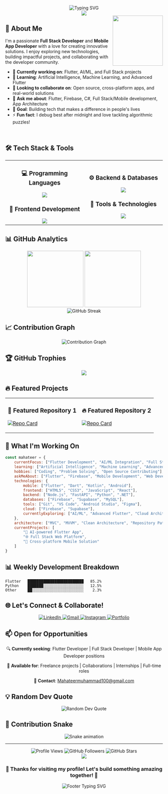 <div align="center">
  <img src="https://readme-typing-svg.herokuapp.com?font=Fira+Code&size=32&duration=4000&pause=1000&color=00D9FF&center=true&vCenter=true&multiline=true&width=800&height=100&lines=Hi+%F0%9F%91%8B+I'm+Mahateer+Muhammad;" alt="Typing SVG" />
</div>

<div align="center">
  <img src="https://capsule-render.vercel.app/api?type=waving&color=gradient&customColorList=6,11,20&height=120&section=header&text=Welcome%20to%20my%20GitHub!&fontSize=40&fontColor=fff&animation=twinkling" />
</div>

<img align="right" height="160" src="https://media.giphy.com/media/v1.Y2lkPTc5MGI3NjExdHV6c2FwZTEyMTQydzhzOTRmZTllZGhvbDJsNHVjZGJ5cjF2OXA3byZlcD12MV9pbnRlcm5hbF9naWZfYnlfaWQmY3Q9Zw/qgQUggAC3Pfv687qPC/giphy.gif" />

## 🚀 About Me

I'm a passionate **Full Stack Developer** and **Mobile App Developer** with a love for creating innovative solutions. I enjoy exploring new technologies, building impactful projects, and collaborating with the developer community.

- 🔭 **Currently working on**: Flutter, AI/ML, and Full Stack projects
- 🌱 **Learning**: Artificial Intelligence, Machine Learning, and Advanced Flutter
- 👯 **Looking to collaborate on**: Open source, cross-platform apps, and real-world solutions
- 💬 **Ask me about**: Flutter, Firebase, C#, Full Stack/Mobile development, App Architecture
- 🎯 **Goal**: Building tech that makes a difference in people's lives
- ⚡ **Fun fact**: I debug best after midnight and love tackling algorithmic puzzles!

<br clear="right"/>

## 🛠️ Tech Stack & Tools

<div align="center">
<table>
<tr>
<td align="center" width="50%">

### 💻 Programming Languages
<img src="https://skillicons.dev/icons?i=c,cpp,cs,js,python,dart,kotlin&theme=dark" />

### 🎨 Frontend Development
<img src="https://skillicons.dev/icons?i=html,css,flutter,react&theme=dark" />

</td>
<td align="center" width="50%">

### ⚙️ Backend & Databases
<img src="https://skillicons.dev/icons?i=dotnet,nodejs,fastapi,firebase,supabase,mysql&theme=dark" />

### 🔧 Tools & Technologies
<img src="https://skillicons.dev/icons?i=git,vscode,androidstudio,figma&theme=dark" />

</td>
</tr>
</table>
</div>

## 📊 GitHub Analytics

<div align="center">
  <img height="180em" src="https://github-readme-stats.vercel.app/api?username=MahateerMuhammad&show_icons=true&count_private=true&theme=tokyonight&hide_border=true&bg_color=0D1117&title_color=00D9FF&icon_color=00D9FF&text_color=C9D1D9&ring_color=00D9FF" />
  <img height="180em" src="https://github-readme-stats.vercel.app/api/top-langs/?username=MahateerMuhammad&layout=compact&theme=tokyonight&hide_border=true&bg_color=0D1117&title_color=00D9FF&text_color=C9D1D9&langs_count=8" />
</div>

<div align="center">
  <img src="https://github-readme-streak-stats.herokuapp.com?user=MahateerMuhammad&theme=tokyonight&hide_border=true&background=0D1117&ring=00D9FF&fire=00D9FF&currStreakLabel=00D9FF" alt="GitHub Streak" />
</div>

## 📈 Contribution Graph
<div align="center">
  <img src="https://github-readme-activity-graph.vercel.app/graph?username=MahateerMuhammad&theme=tokyo-night&bg_color=0D1117&color=00D9FF&line=00D9FF&point=FFFFFF&area=true&hide_border=true" alt="Contribution Graph" />
</div>

## 🏆 GitHub Trophies
<div align="center">
  <img src="https://github-profile-trophy.vercel.app/?username=MahateerMuhammad&theme=tokyonight&no-frame=true&no-bg=true&margin-w=4&row=2&column=3" />
</div>

## 🔥 Featured Projects

<div align="center">
<table>
<tr>
<td width="50%">

### 🚀 Featured Repository 1
[![Repo Card](https://github-readme-stats.vercel.app/api/pin/?username=MahateerMuhammad&repo=your-main-project&theme=tokyonight&hide_border=true&bg_color=0D1117&title_color=00D9FF&text_color=C9D1D9)](https://github.com/MahateerMuhammad/your-main-project)

</td>
<td width="50%">

### 🔥 Featured Repository 2
[![Repo Card](https://github-readme-stats.vercel.app/api/pin/?username=MahateerMuhammad&repo=another-project&theme=tokyonight&hide_border=true&bg_color=0D1117&title_color=00D9FF&text_color=C9D1D9)](https://github.com/MahateerMuhammad/another-project)

</td>
</tr>
</table>
</div>

## 💼 What I'm Working On

```javascript
const mahateer = {
    currentFocus: ["Flutter Development", "AI/ML Integration", "Full Stack Apps"],
    learning: ["Artificial Intelligence", "Machine Learning", "Advanced Flutter"],
    hobbies: ["Coding", "Problem Solving", "Open Source Contributing"],
    askMeAbout: ["Flutter", "Firebase", "Mobile Development", "Web Development"],
    technologies: {
        mobile: ["Flutter", "Dart", "Kotlin", "Android"],
        frontend: ["HTML5", "CSS3", "JavaScript", "React"],
        backend: ["Node.js", "FastAPI", "Python", ".NET"],
        databases: ["Firebase", "Supabase", "MySQL"],
        tools: ["Git", "VS Code", "Android Studio", "Figma"],
        cloud: ["Firebase", "Supabase"],
        currentlyExploring: ["AI/ML", "Advanced Flutter", "Cloud Architecture"]
    },
    architecture: ["MVC", "MVVM", "Clean Architecture", "Repository Pattern"],
    currentProjects: [
        "🤖 AI-powered Flutter App",
        "🌐 Full Stack Web Platform",
        "📱 Cross-platform Mobile Solution"
    ]
}
```

## 📊 Weekly Development Breakdown

<!--START_SECTION:waka-->
```text
Flutter   █████████████████████████   85.2%
Python    ███████░░░░░░░░░░░░░░░░░░   12.5%
Other     ██░░░░░░░░░░░░░░░░░░░░░░░    2.3%
```
<!--END_SECTION:waka-->

## 🌐 Let's Connect & Collaborate!

<div align="center">
  <a href="https://www.linkedin.com/in/mahateer-muhammad-a74284356" target="_blank">
    <img src="https://img.shields.io/badge/LinkedIn-0077B5?style=for-the-badge&logo=linkedin&logoColor=white" alt="LinkedIn" />
  </a>
  <a href="mailto:Mahateermuhammad100@gmail.com" target="_blank">
    <img src="https://img.shields.io/badge/Gmail-D14836?style=for-the-badge&logo=gmail&logoColor=white" alt="Gmail" />
  </a>
  <a href="https://www.instagram.com/__mahateer__?igsh=MTZvcG96MXZkbzZsbQ==&utm_source=qr" target="_blank">
    <img src="https://img.shields.io/badge/Instagram-E4405F?style=for-the-badge&logo=instagram&logoColor=white" alt="Instagram" />
  </a>
  <a href="#" target="_blank">
    <img src="https://img.shields.io/badge/Portfolio-FF5722?style=for-the-badge&logo=google-chrome&logoColor=white" alt="Portfolio" />
  </a>
</div>

## 📫 Open for Opportunities

<div align="center">
  
🔍 **Currently seeking**: Flutter Developer | Full Stack Developer | Mobile App Developer positions

💼 **Available for**: Freelance projects | Collaborations | Internships | Full-time roles

📧 **Contact**: Mahateermuhammad100@gmail.com

</div>

## 💡 Random Dev Quote
<div align="center">
  <img src="https://quotes-github-readme.vercel.app/api?type=horizontal&theme=tokyonight&border=true" alt="Random Dev Quote" />
</div>

## 🐍 Contribution Snake
<div align="center">
  <img src="https://raw.githubusercontent.com/MahateerMuhammad/MahateerMuhammad/output/snake.svg" alt="Snake animation" />
</div>

---

<div align="center">
  <img src="https://komarev.com/ghpvc/?username=MahateerMuhammad&label=Profile%20Views&color=00D9FF&style=for-the-badge" alt="Profile Views" />
  <img src="https://img.shields.io/github/followers/MahateerMuhammad?label=Followers&style=for-the-badge&color=00D9FF" alt="GitHub Followers" />
  <img src="https://img.shields.io/github/stars/MahateerMuhammad?label=Stars&style=for-the-badge&color=00D9FF" alt="GitHub Stars" />
</div>

<div align="center">
  <img src="https://capsule-render.vercel.app/api?type=waving&color=gradient&customColorList=6,11,20&height=100&section=footer&fontSize=40&fontColor=fff&animation=twinkling" />
</div>

<div align="center">
  <h3>💙 Thanks for visiting my profile! Let's build something amazing together! 💙</h3>
  <img src="https://readme-typing-svg.herokuapp.com?font=Fira+Code&size=22&duration=3000&pause=1000&color=00D9FF&center=true&vCenter=true&width=600&lines=Let's+create+amazing+projects+together!;Always+learning%2C+always+coding!;Open+to+new+opportunities!" alt="Footer Typing SVG" />
</div>
